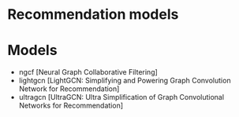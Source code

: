 # Recommendation models

# Models
* ngcf [Neural Graph Collaborative Filtering]
* lightgcn [LightGCN: Simplifying and Powering Graph Convolution Network for Recommendation]
* ultragcn [UltraGCN: Ultra Simplification of Graph Convolutional Networks for Recommendation]
